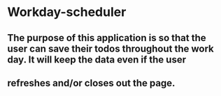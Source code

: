 # Workday-scheduler

## The purpose of this application is so that the user can save their todos throughout the work day. It will keep the data even if the user 
## refreshes and/or closes out the page.
